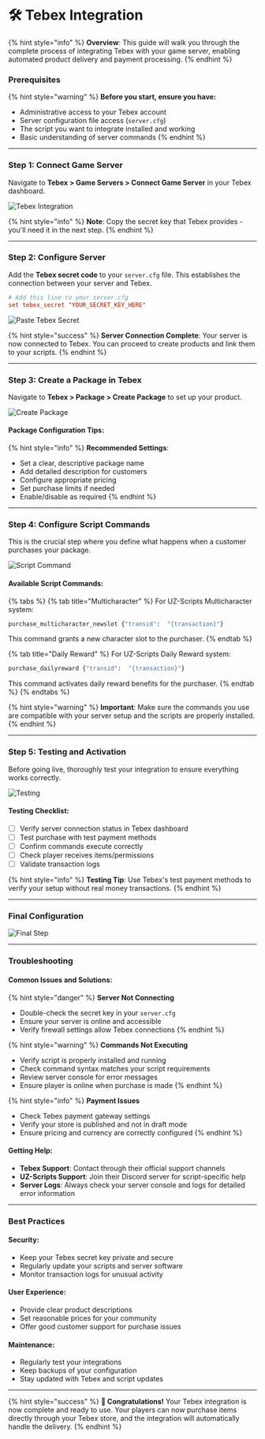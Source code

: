 # 🛠️ Tebex Integration

{% hint style="info" %}
**Overview**: This guide will walk you through the complete process of integrating Tebex with your game server, enabling automated product delivery and payment processing.
{% endhint %}


### Prerequisites

{% hint style="warning" %}
**Before you start, ensure you have:**

* Administrative access to your Tebex account
* Server configuration file access (`server.cfg`)
* The script you want to integrate installed and working
* Basic understanding of server commands
{% endhint %}

***

### Step 1: Connect Game Server

Navigate to **Tebex > Game Servers > Connect Game Server** in your Tebex dashboard.

![Tebex Integration](https://uzstore.gitbook.io/~gitbook/image?url=https%3A%2F%2F2351540620-files.gitbook.io%2F%7E%2Ffiles%2Fv0%2Fb%2Fgitbook-x-prod.appspot.com%2Fo%2Fspaces%252FcRCyehul5IZdMTnshKMH%252Fuploads%252F3h2pkZtR8tyZqYbDKidX%252F1.png%3Falt%3Dmedia%26token%3D8340eb31-24ec-44a4-ac9c-f499ee2cd2e8\&width=768\&dpr=4\&quality=100\&sign=faf34fd6\&sv=2)

{% hint style="info" %}
**Note**: Copy the secret key that Tebex provides - you'll need it in the next step.
{% endhint %}

***

### Step 2: Configure Server

Add the **Tebex secret code** to your `server.cfg` file. This establishes the connection between your server and Tebex.

```cfg
# Add this line to your server.cfg
set tebex_secret "YOUR_SECRET_KEY_HERE"
```

![Paste Tebex Secret](https://uzstore.gitbook.io/~gitbook/image?url=https%3A%2F%2F2351540620-files.gitbook.io%2F%7E%2Ffiles%2Fv0%2Fb%2Fgitbook-x-prod.appspot.com%2Fo%2Fspaces%252FcRCyehul5IZdMTnshKMH%252Fuploads%252Fg4BLSaqnFksh2GNyU8z2%252F2.png%3Falt%3Dmedia%26token%3D65fa81ae-0b38-4681-bf3b-f37d20710410\&width=768\&dpr=4\&quality=100\&sign=62294c5\&sv=2)

{% hint style="success" %}
**Server Connection Complete**: Your server is now connected to Tebex. You can proceed to create products and link them to your scripts.
{% endhint %}

***

### Step 3: Create a Package in Tebex

Navigate to **Tebex > Package > Create Package** to set up your product.

![Create Package](https://uzstore.gitbook.io/~gitbook/image?url=https%3A%2F%2F2351540620-files.gitbook.io%2F%7E%2Ffiles%2Fv0%2Fb%2Fgitbook-x-prod.appspot.com%2Fo%2Fspaces%252FcRCyehul5IZdMTnshKMH%252Fuploads%252FrxvGRClDhPsuTvxOtArY%252F3.png%3Falt%3Dmedia%26token%3D70b67753-ca70-413a-9e99-11eca2cc7c89\&width=768\&dpr=4\&quality=100\&sign=761be50c\&sv=2)

#### Package Configuration Tips:

{% hint style="info" %}
**Recommended Settings**:

* Set a clear, descriptive package name
* Add detailed description for customers
* Configure appropriate pricing
* Set purchase limits if needed
* Enable/disable as required
{% endhint %}

***

### Step 4: Configure Script Commands

This is the crucial step where you define what happens when a customer purchases your package.

![Script Command](https://uzstore.gitbook.io/~gitbook/image?url=https%3A%2F%2F2351540620-files.gitbook.io%2F%7E%2Ffiles%2Fv0%2Fb%2Fgitbook-x-prod.appspot.com%2Fo%2Fspaces%252FcRCyehul5IZdMTnshKMH%252Fuploads%252FCbh87ck8pwIYPoUPzg2t%252F4.png%3Falt%3Dmedia%26token%3Deab690dc-9c0d-4a3c-8769-ffcd1eba5c1f\&width=768\&dpr=4\&quality=100\&sign=72fffeed\&sv=2)

#### Available Script Commands:

{% tabs %}
{% tab title="Multicharacter" %}
For UZ-Scripts Multicharacter system:

```bash
purchase_multicharacter_newslot {"transid":  "{transaction}"}
```

This command grants a new character slot to the purchaser.
{% endtab %}

{% tab title="Daily Reward" %}
For UZ-Scripts Daily Reward system:

```bash
purchase_dailyreward {"transid":  "{transaction}"}
```

This command activates daily reward benefits for the purchaser.
{% endtab %}
{% endtabs %}

{% hint style="warning" %}
**Important**: Make sure the commands you use are compatible with your server setup and the scripts are properly installed.
{% endhint %}

***

### Step 5: Testing and Activation

Before going live, thoroughly test your integration to ensure everything works correctly.

![Testing](https://uzstore.gitbook.io/~gitbook/image?url=https%3A%2F%2F2351540620-files.gitbook.io%2F%7E%2Ffiles%2Fv0%2Fb%2Fgitbook-x-prod.appspot.com%2Fo%2Fspaces%252FcRCyehul5IZdMTnshKMH%252Fuploads%252FACxPf9wEU5eI9iV0B8G9%252F5.png%3Falt%3Dmedia%26token%3D4e4d3ba7-a1f2-488e-8c70-790b047263da\&width=768\&dpr=4\&quality=100\&sign=7899df95\&sv=2)

#### Testing Checklist:

* [ ] Verify server connection status in Tebex dashboard
* [ ] Test purchase with test payment methods
* [ ] Confirm commands execute correctly
* [ ] Check player receives items/permissions
* [ ] Validate transaction logs

{% hint style="info" %}
**Testing Tip**: Use Tebex's test payment methods to verify your setup without real money transactions.
{% endhint %}

***

### Final Configuration

![Final Step](https://uzstore.gitbook.io/~gitbook/image?url=https%3A%2F%2F2351540620-files.gitbook.io%2F%7E%2Ffiles%2Fv0%2Fb%2Fgitbook-x-prod.appspot.com%2Fo%2Fspaces%252FcRCyehul5IZdMTnshKMH%252Fuploads%252FHGia1PNlq10QHY4zArPu%252F6.png%3Falt%3Dmedia%26token%3D6d84d785-1e3e-40b2-b6cf-5b2783e6f075\&width=768\&dpr=4\&quality=100\&sign=131735dc\&sv=2)

***

### Troubleshooting

#### Common Issues and Solutions:

{% hint style="danger" %}
**Server Not Connecting**

* Double-check the secret key in your `server.cfg`
* Ensure your server is online and accessible
* Verify firewall settings allow Tebex connections
{% endhint %}

{% hint style="warning" %}
**Commands Not Executing**

* Verify script is properly installed and running
* Check command syntax matches your script requirements
* Review server console for error messages
* Ensure player is online when purchase is made
{% endhint %}

{% hint style="info" %}
**Payment Issues**

* Check Tebex payment gateway settings
* Verify your store is published and not in draft mode
* Ensure pricing and currency are correctly configured
{% endhint %}

#### Getting Help:

* **Tebex Support**: Contact through their official support channels
* **UZ-Scripts Support**: Join their Discord server for script-specific help
* **Server Logs**: Always check your server console and logs for detailed error information

***

### Best Practices

#### Security:

* Keep your Tebex secret key private and secure
* Regularly update your scripts and server software
* Monitor transaction logs for unusual activity

#### User Experience:

* Provide clear product descriptions
* Set reasonable prices for your community
* Offer good customer support for purchase issues

#### Maintenance:

* Regularly test your integrations
* Keep backups of your configuration
* Stay updated with Tebex and script updates

***

{% hint style="success" %}
**🎉 Congratulations!** Your Tebex integration is now complete and ready to use. Your players can now purchase items directly through your Tebex store, and the integration will automatically handle the delivery.
{% endhint %}
